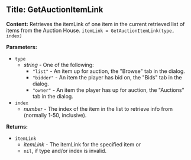 ## Title: GetAuctionItemLink

**Content:**
Retrieves the itemLink of one item in the current retrieved list of items from the Auction House.
`itemLink = GetAuctionItemLink(type, index)`

**Parameters:**
- `type`
  - *string* - One of the following:
    - `"list"` - An item up for auction, the "Browse" tab in the dialog.
    - `"bidder"` - An item the player has bid on, the "Bids" tab in the dialog.
    - `"owner"` - An item the player has up for auction, the "Auctions" tab in the dialog.
- `index`
  - *number* - The index of the item in the list to retrieve info from (normally 1-50, inclusive).

**Returns:**
- `itemLink`
  - *itemLink* - The itemLink for the specified item or
  - `nil`, if type and/or index is invalid.